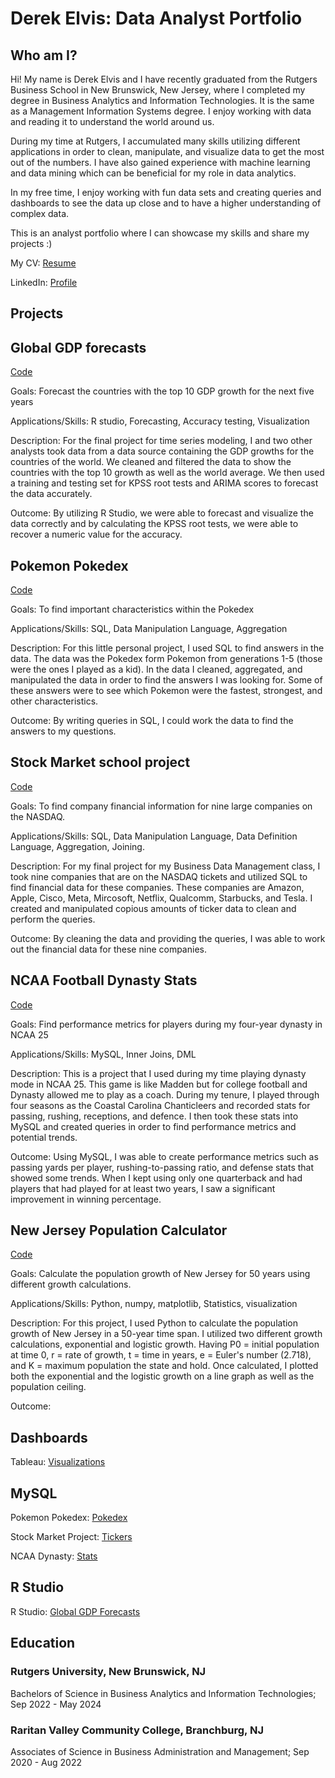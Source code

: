 # Derek Elvis: Data Analyst Portfolio

## Who am I?
Hi! My name is Derek Elvis and I have recently graduated from the Rutgers Business School in New Brunswick, New Jersey, where I completed my degree in Business Analytics and Information Technologies. It is the same as a Management Information Systems degree. I enjoy working with data and reading it to understand the world around us. 

During my time at Rutgers, I accumulated many skills utilizing different applications in order to clean, manipulate, and visualize data to get the most out of the numbers. I have also gained experience with machine learning and data mining which can be beneficial for my role in data analytics. 

In my free time, I enjoy working with fun data sets and creating queries and dashboards to see the data up close and to have a higher understanding of complex data. 

This is an analyst portfolio where I can showcase my skills and share my projects :)


My CV: [Resume](https://github.com/DerekElvis/portfolio/blob/main/Derek%20Elvis%20DA%20Resume..pdf)

LinkedIn: [Profile](https://www.linkedin.com/in/derek-elvis24/)


**Projects**
---------------------------------------------------------------------------------------------------------------------------------------------
## Global GDP forecasts
[Code](https://github.com/DerekElvis/portfolio/blob/main/TS_Final%20Project.pdf)

Goals: Forecast the countries with the top 10 GDP growth for the next five years

Applications/Skills: R studio, Forecasting, Accuracy testing, Visualization

Description: For the final project for time series modeling, I and two other analysts took data from a data source containing the GDP growths for the countries of the world. We cleaned and filtered the data to show the countries with the top 10 growth as well as the world average. We then used a training and testing set for KPSS root tests and ARIMA scores to forecast the data accurately.

Outcome: By utilizing R Studio, we were able to forecast and visualize the data correctly and by calculating the KPSS root tests, we were able to recover a numeric value for the accuracy. 


## Pokemon Pokedex
[Code](https://github.com/DerekElvis/portfolio/blob/main/Pokemon%20Project.sql)

Goals: To find important characteristics within the Pokedex

Applications/Skills: SQL, Data Manipulation Language, Aggregation

Description: For this little personal project, I used SQL to find answers in the data. The data was the Pokedex form Pokemon from generations 1-5 (those were the ones I played as a kid). In the data I cleaned, aggregated, and manipulated the data in order to find the answers I was looking for. Some of these answers were to see which Pokemon were the fastest, strongest, and other characteristics. 

Outcome: By writing queries in SQL, I could work the data to find the answers to my questions. 

## Stock Market school project
[Code](https://github.com/DerekElvis/portfolio/blob/main/Project%20Script%20copy.sql)

Goals: To find company financial information for nine large companies on the NASDAQ.

Applications/Skills: SQL, Data Manipulation Language, Data Definition Language, Aggregation, Joining.

Description: For my final project for my Business Data Management class, I took nine companies that are on the NASDAQ tickets and utilized SQL to find financial data for these companies. These companies are Amazon, Apple, Cisco, Meta, Mircosoft, Netflix, Qualcomm, Starbucks, and Tesla. I created and manipulated copious amounts of ticker data to clean and perform the queries. 

Outcome: By cleaning the data and providing the queries, I was able to work out the financial data for these nine companies.

## NCAA Football Dynasty Stats
[Code](https://github.com/DerekElvis/portfolio/blob/main/Football_Project.sql)

Goals: Find performance metrics for players during my four-year dynasty in NCAA 25

Applications/Skills: MySQL, Inner Joins, DML

Description: This is a project that I used during my time playing dynasty mode in NCAA 25. This game is like Madden but for college football and Dynasty allowed me to play as a coach. During my tenure, I played through four seasons as the Coastal Carolina Chanticleers and recorded stats for passing, rushing, receptions, and defence. I then took these stats into MySQL and created queries in order to find performance metrics and potential trends. 

Outcome: Using MySQL, I was able to create performance metrics such as passing yards per player, rushing-to-passing ratio, and defense stats that showed some trends. When I kept using only one quarterback and had players that had played for at least two years, I saw a significant improvement in winning percentage. 


## New Jersey Population Calculator
[Code]()

Goals: Calculate the population growth of New Jersey for 50 years using different growth calculations.

Applications/Skills: Python, numpy, matplotlib, Statistics, visualization

Description: For this project, I used Python to calculate the population growth of New Jersey in a 50-year time span. I utilized two different growth calculations, exponential and logistic growth. Having P0 = initial population at time 0, r = rate of growth, t = time in years, e = Euler's number (2.718), and K = maximum population the state and hold. Once calculated, I plotted both the exponential and the logistic growth on a line graph as well as the population ceiling. 

Outcome: 


**Dashboards**
---------------------------------------------------------------------------------------------------------------------------------------------

Tableau: [Visualizations](https://public.tableau.com/app/profile/derek.elvis/viz/FootballDashboard_17242814551160/Dashboard1)

**MySQL**
---------------------------------------------------------------------------------------------------------------------------------------------

Pokemon Pokedex: [Pokedex](https://github.com/DerekElvis/portfolio/blob/main/Pokemon%20Project.sql)

Stock Market Project: [Tickers](https://github.com/DerekElvis/portfolio/blob/main/Project%20Script%20copy.sql)

NCAA Dynasty: [Stats](https://github.com/DerekElvis/portfolio/blob/main/Football_Project.sql)


**R Studio**
---------------------------------------------------------------------------------------------------------------------------------------------

R Studio: [Global GDP Forecasts](https://github.com/DerekElvis/portfolio/blob/main/TS_Final%20Project.pdf)

**Education**
---------------------------------------------------------------------------------------------------------------------------------------------
### Rutgers University, New Brunswick, NJ
Bachelors of Science in Business Analytics and Information Technologies;  Sep 2022 - May 2024

### Raritan Valley Community College, Branchburg, NJ 
Associates of Science in Business Administration and Management; Sep 2020 - Aug 2022
